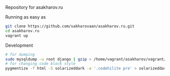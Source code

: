 Repository for asakharov.ru

Running as easy as

```bash
git clone https://github.com/sakharovaan/asakharov.ru.git
cd asakharov.ru
vagrant up
```

Development

```bash
# for dumping 
sudo mysqldump -u root django | gzip > /home/vagrant/asakharov/vagrant/dump.sql.gz
# for changing code block style
pygmentize -f html -S solarizeddark -a '.codehilite pre' > solarizeddark.css
```